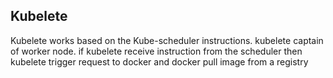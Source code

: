 ## Kubelete

Kubelete works based on the Kube-scheduler instructions. kubelete captain of worker node. if kubelete receive instruction from the scheduler then kubelete trigger request to docker  and docker pull image from a registry 